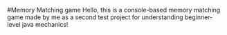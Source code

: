 #Memory Matching game
Hello, this is a console-based memory matching game made by me
as a second test project for understanding beginner-level java mechanics!
